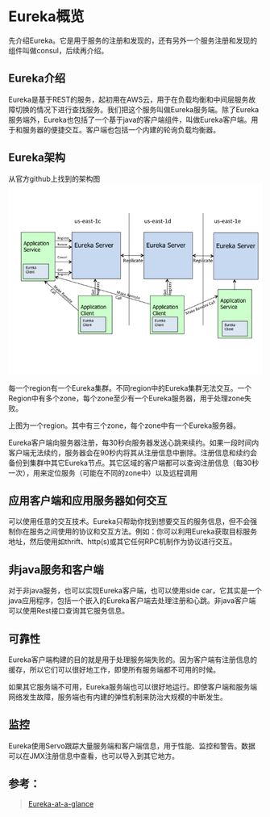 # Eureka概览

先介绍Eureka。它是用于服务的注册和发现的，还有另外一个服务注册和发现的组件叫做consul，后续再介绍。

## Eureka介绍

Eureka是基于REST的服务，起初用在AWS云，用于在负载均衡和中间层服务故障切换的情况下进行查找服务。我们把这个服务叫做Eureka服务端。除了Eureka服务端外，Eureka也包括了一个基于java的客户端组件，叫做Eureka客户端。用于和服务器的便捷交互。客户端也包括一个内建的轮询负载均衡器。

## Eureka架构

从官方github上找到的架构图
![Eureka架构](../../screenshot/spring-cloud/eureka_architecture.png)

每一个region有一个Eureka集群。不同region中的Eureka集群无法交互。一个Region中有多个zone，每个zone至少有一个Eureka服务器，用于处理zone失败。

上图为一个region。其中有三个zone，每个zone中有一个Eureka服务器。

Eureka客户端向服务器注册，每30秒向服务器发送心跳来续约。如果一段时间内客户端无法续约，服务器会在90秒内将其从注册信息中删除。注册信息和续约会备份到集群中其它Eureka节点。其它区域的客户端都可以查询注册信息（每30秒一次），用来定位服务（可能在不同的zone中）以及远程调用

## 应用客户端和应用服务器如何交互

可以使用任意的交互技术。Eureka只帮助你找到想要交互的服务信息，但不会强制你在服务之间使用的协议和交互方法。例如：你可以利用Eureka获取目标服务地址，然后使用如thrift、http(s)或其它任何RPC机制作为协议进行交互。

## 非java服务和客户端

对于非java服务，也可以实现Eureka客户端，也可以使用side car，它其实是一个java应用程序，包括一个嵌入的Eureka客户端去处理注册和心跳。非java客户端可以使用Rest接口查询其它服务信息。

## 可靠性

Eureka客户端构建的目的就是用于处理服务端失败的。因为客户端有注册信息的缓存，所以它们可以很好地工作，即使所有服务端都不可用的时候。

如果其它服务端不可用，Eureka服务端也可以很好地运行。即使客户端和服务端网络发生故障，服务端也有内建的弹性机制来防治大规模的中断发生。

## 监控

Eureka使用Servo跟踪大量服务端和客户端信息，用于性能、监控和警告。数据可以在JMX注册信息中查看，也可以导入到其它地方。

## 参考：
> [Eureka-at-a-glance](https://github.com/Netflix/eureka/wiki/Eureka-at-a-glance)


